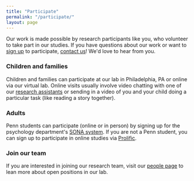 ```yaml
---
title: "Participate"
permalink: "/participate/"
layout: page
---
```


Our work is made possible by research participants like you, who volunteer to take part in our studies. If you have questions about our work or want to [sign up]() to participate, [contact us](mailto:childlanglab@sas.upenn.edu)! We'd love to hear from you.

### Children and families

Children and families can participate at our lab in Philadelphia, PA or online via our virtual lab. Online visits usually involve video chatting with one of our [research assistants]() or sending in a video of you and your child doing a particular task (like reading a story together).

### Adults

Penn students can participate (online or in person) by signing up for the psychology department's [SONA system](https://psychology.sas.upenn.edu/research/participate-research).  If you are not a Penn student, you can sign up to participate in online studies via [Prolific](https://www.prolific.co/participants). 


### Join our team
If you are interested in joining our research team, visit our [people page](../people#join-our-team) to lean more about open positions in our lab.
